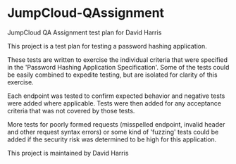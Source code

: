 # JumpCloud-QAssignment
JumpCloud QA Assignment test plan for David Harris

This project is a test plan for testing a password hashing application.

These tests are written to exercise the individual criteria that were specified in the 'Password Hashing Application Specification'.  Some of the tests could be easily combined to expedite testing, but are isolated for clarity of this exercise.  

Each endpoint was tested to confirm expected behavior and negative tests were added where applicable.  Tests were then added for any acceptance criteria that was not covered by those tests.

More tests for poorly formed requests (misspelled endpoint, invalid header and other request syntax errors) or some kind of 'fuzzing' tests could be added if the security risk was determined to be high for this application.  


This project is maintained by David Harris
